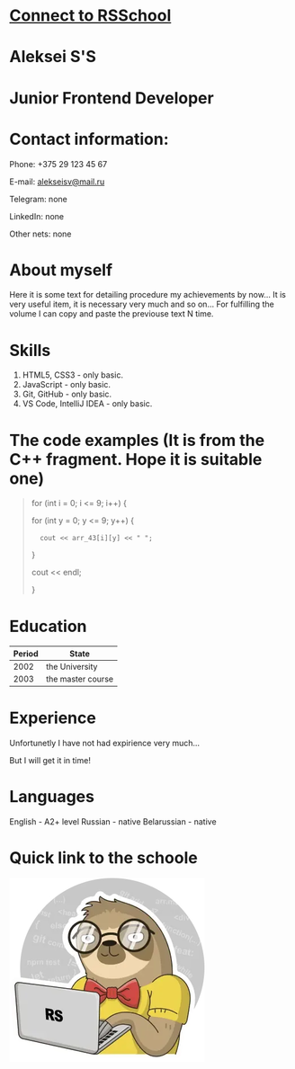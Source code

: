 # [**Connect to RSSchool**](https://rs.school/)
# Aleksei S'S
# Junior Frontend Developer
# Contact information:

Phone: +375 29 123 45 67

E-mail: alekseisv@mail.ru

Telegram: none

LinkedIn: none

Other nets: none

# About myself

Here it is some text for detailing procedure my achievements by now... It is very useful item, it is necessary very much and so on... For fulfilling the volume I can copy and paste the previouse text N time.

# Skills

1. HTML5, CSS3 - only basic.
2. JavaScript - only basic.
3. Git, GitHub - only basic.
4. VS Code, IntelliJ IDEA - only basic.

# The code examples (It is from the C++ fragment. Hope it is suitable one)

> for (int i = 0; i <= 9; i++) {
> 
> 	for (int y = 0; y <= 9; y++) {
> 
> 		cout << arr_43[i][y] << " ";
> 
> 	}
> 
> 	cout << endl;
> 
> }
> 

# Education

| Period        | State              |
| ------------- | -------------------|
| 2002          | the University     |
| 2003          | the master course  |

# Experience

Unfortunetly I have not had expirience very much...

But I will get it in time!

# Languages

English - A2+ level
Russian - native
Belarussian - native

# Quick link to the schoole

[![alt-текст](.\assets\rs-school-CZS_yQWd.webp "Quick link to the schoole!")](https://rs.school/)
